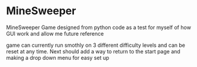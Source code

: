 # MineSweeper
MineSweeper Game designed from python code as a test for myself of how GUI work and allow me future reference


game can currently run smothly on 3 different difficulty levels and can be reset at any time. Next should add a way to return to the start page and making a drop down menu for easy set up


